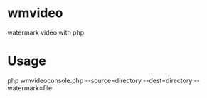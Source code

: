 wmvideo
=======

watermark video with php

Usage
=====
php wmvideoconsole.php --source=directory --dest=directory --watermark=file
